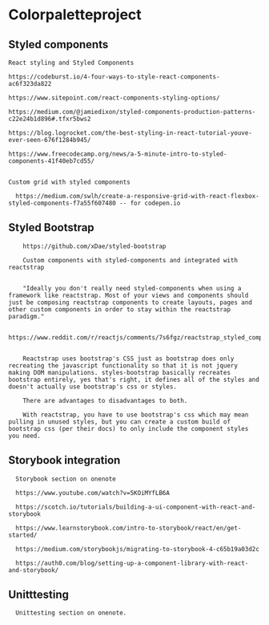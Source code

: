 # Colorpaletteproject


## Styled components

    React styling and Styled Components

    https://codeburst.io/4-four-ways-to-style-react-components-ac6f323da822

    https://www.sitepoint.com/react-components-styling-options/

    https://medium.com/@jamiedixon/styled-components-production-patterns-c22e24b1d896#.tfxr5bws2

    https://blog.logrocket.com/the-best-styling-in-react-tutorial-youve-ever-seen-676f1284b945/

    https://www.freecodecamp.org/news/a-5-minute-intro-to-styled-components-41f40eb7cd55/
    
    
    Custom grid with styled components
 
      https://medium.com/swlh/create-a-responsive-grid-with-react-flexbox-styled-components-f7a55f607480 -- for codepen.io
    

## Styled Bootstrap

        https://github.com/xDae/styled-bootstrap

        Custom components with styled-components and integrated with reactstrap


        "Ideally you don't really need styled-components when using a framework like reactstrap. Most of your views and components should just be composing reactstrap components to create layouts, pages and other custom components in order to stay within the reactstrap paradigm."

        https://www.reddit.com/r/reactjs/comments/7s6fgz/reactstrap_styled_components/


        Reactstrap uses bootstrap's CSS just as bootstrap does only recreating the javascript functionality so that it is not jquery making DOM manipulations. styles-bootstrap basically recreates bootstrap entirely, yes that's right, it defines all of the styles and doesn't actually use bootstrap's css or styles.

        There are advantages to disadvantages to both. 

        With reactstrap, you have to use bootstrap's css which may mean pulling in unused styles, but you can create a custom build of bootstrap css (per their docs) to only include the component styles you need. 
        
        
        
        
## Storybook integration

      Storybook section on onenote

      https://www.youtube.com/watch?v=5KOiMYfLB6A

      https://scotch.io/tutorials/building-a-ui-component-with-react-and-storybook

      https://www.learnstorybook.com/intro-to-storybook/react/en/get-started/

      https://medium.com/storybookjs/migrating-to-storybook-4-c65b19a03d2c

      https://auth0.com/blog/setting-up-a-component-library-with-react-and-storybook/




## Unitttesting

      Unittesting section on onenote.
      
 
     
